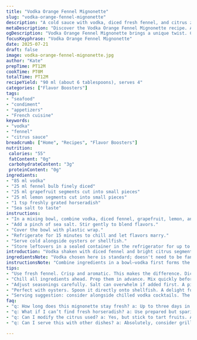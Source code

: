 ```yaml
---
title: "Vodka Orange Fennel Mignonette"
slug: "vodka-orange-fennel-mignonette"
description: "A cold sauce with vodka, diced fresh fennel, and citrus zest combined with grapefruit and lemon segments instead of orange. Mixed with sea salt and fresh grated horseradish for a sharp bite. Chilled briefly before serving. Store tightly sealed in the fridge for up to three days."
metaDescription: "Discover the Vodka Orange Fennel Mignonette recipe. A zesty, cold sauce brightens oysters. Fresh fennel, grapefruit, horseradish unite for flavor."
ogDescription: "Vodka Orange Fennel Mignonette brings a unique twist. Citrusy, fresh, and bold. Perfect for shellfish and elevates seafood experiences."
focusKeyphrase: "Vodka Orange Fennel Mignonette"
date: 2025-07-21
draft: false
image: vodka-orange-fennel-mignonette.jpg
author: "Kate"
prepTime: PT12M
cookTime: PT0M
totalTime: PT12M
recipeYield: "90 ml (about 6 tablespoons), serves 4"
categories: ["Flavor Boosters"]
tags:
- "seafood"
- "condiment"
- "appetizers"
- "French cuisine"
keywords:
- "vodka"
- "fennel"
- "citrus sauce"
breadcrumb: ["Home", "Recipes", "Flavor Boosters"]
nutrition: 
 calories: "55"
 fatContent: "0g"
 carbohydrateContent: "3g"
 proteinContent: "0g"
ingredients:
- "85 ml vodka"
- "25 ml fennel bulb finely diced"
- "25 ml grapefruit segments cut into small pieces"
- "25 ml lemon segments cut into small pieces"
- "1 tsp freshly grated horseradish"
- "Sea salt to taste"
instructions:
- "In a mixing bowl, combine vodka, diced fennel, grapefruit, lemon, and horseradish."
- "Add a pinch of sea salt. Stir gently to blend flavors."
- "Cover the bowl with plastic wrap."
- "Refrigerate for 15 minutes to chill and let flavors marry."
- "Serve cold alongside oysters or shellfish."
- "Store leftovers in a sealed container in the refrigerator for up to three days."
introduction: "Vodka shaken with diced fennel and bright citrus segments. Instead of plain orange, grapefruit and lemon for sharper notes. Add freshly grated horseradish; not much, just enough to bite through the sweetness. Salt balances, brings out the edges. Quick chill in fridge; no cooking needed. Spoon onto oysters. The sauce thickens slightly as it waits. Keep covered in cold. Lasts three days if kept tight. Simple, punchy. Great for early evening shellfish snacking. A twist on the classic mignonette. Less sweet. More complex."
ingredientsNote: "Vodka chosen here is standard; doesn't need to be fancy, just clean. Fresh fennel makes all the difference—crisp and aromatic. Grapefruit and lemon segments replace orange for tang and bitterness. Horseradish adds a sharp contrast, grated fresh, not from jar. Salt is sea salt, coarse or fine depending on taste. Measure fennel and fruit carefully—they add texture and brightness. Keep the chunks small for smooth dipping. The quantities adjusted slightly from the original to keep balance with the horseradish. Ingredients are all fresh; no preservatives or additives. Makes about 90 ml, enough to serve with shellfish or as a bright sauce for grilled fish."
instructionsNote: "Combine ingredients in a bowl—vodka first forms the base. Add diced fennel and fruit, then horseradish last so it doesn’t clump. Salt last after tasting; it can intensify quickly. Stir gently to avoid bruising citrus. Cover bowl well with plastic wrap or a lid. Leave chilled for about 15 minutes to let flavors mingle, but not lose sharpness. No need for longer refrigeration to prevent dilution of the fresh notes. Serve cold immediately. Leftovers go in a glass container, sealed tight, kept in fridge. Flavors settle and thicken slightly but keep fresh punch. Not recommended to freeze. Great to prep ahead but best within three days."
tips:
- "Use fresh fennel. Crisp and aromatic. This makes the difference. Dice finely. Consistency is key. Chop citrus into tiny pieces. Brightness adds character. Don’t skimp on horseradish. Freshly grated only. It must bite through sweetness. Taste as you mix. Salt intensifies flavors fast. Adjust slowly. Balance is everything in this sauce. Think texture and flavor."
- "Chill all ingredients ahead. Prep them in advance. Mix quickly before serving. Don’t let sauce sit too long. Flavors can dilute. Refrigerate covered. Let it build intensity. Best within three days. Leftovers need sealing. Use a glass container tight. Helps maintain freshness. Avoid freezing. Freshness is essential to the experience."
- "Adjust seasonings carefully. Salt can overwhelm if added first. A pinch here, taste there. This mignonette thrives on fresh notes. Not too much liquid. Measure with a light hand. Each ingredient plays a role. Stick with grapefruit and lemon; it’s a game changer."
- "Perfect with oysters. Spoon it directly onto shellfish. A delight for simple snacking. Use as a dipping sauce for grilled fish too. Versatile, bright, tangy. Make it part of evenings with friends. Prepping in advance saves time. Excellent talking point during meals. Freshness brings a new dimension."
- "Serving suggestion: consider alongside chilled vodka cocktails. The pairing is natural. Bright flavors complement each other. Make the experience memorable. Fun and lively. Guests enjoy this combo. Great for gatherings and special occasions. Think about presentation. Pour into small bowls for sharing."
faq:
- "q: How long does this mignonette stay fresh? a: Up to three days in the fridge if sealed. Less flavor after a while. Best enjoyed fresh. Store in glass if possible. Avoid plastic. It alters taste subtly."
- "q: What if I can’t find fresh horseradish? a: Use prepared but sparingly. Fresh is far better. If using jarred, reduce quantity. It often has vinegar that changes flavor. Consider alternatives like wasabi. Not a perfect match, but works."
- "q: Can I modify the citrus used? a: Yes, but stick to tart fruits. Avoid overly sweet options. Limes might work, but aim for tang. Need that balance. Lemon and grapefruit perfect as is. Play around with ratios, adjust to taste."
- "q: Can I serve this with other dishes? a: Absolutely, consider grilled fish too. Light protein pairs well. The sauce adds dimension. Works with other seafood too. Explore options but focus on freshness. Cold application highlights flavors."

---
```

